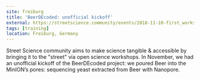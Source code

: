 ```yaml
---
site: freiburg
title: 'BeerDEcoded: unofficial kickoff'
external: https://streetscience.community/events/2018-11-10-first_workshop/
tags: [training]
location: Freiburg, Germany
---
```


Street Science community aims to make science tangible & accessible by bringing it to the "street" via open science workshops. In November, we had an unofficial kickoff of the BeerDEcoded project: we poured Beer into the MinION’s pores: sequencing yeast extracted from Beer with Nanopore.
